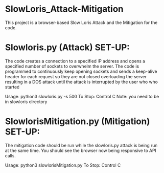 # SlowLoris_Attack-Mitigation
This project is a browser-based Slow Loris Attack and the Mitigation for the code.

# Slowloris.py (Attack) SET-UP:

The code creates a connection to a specified IP address and opens a specified number of sockets to overwhelm the server. The code is programmed to continuously keep opening sockets and sends a keep-alive header for each request so they are not closed overloading the server resulting in a DOS attack until the attack is interrupted by the user who who started

Usage: python3 slowloris.py <Victim IP> -s 500
To Stop: Control C
Note: you need to be in slowloris directory


# SlowlorisMitigation.py (Mitigation) SET-UP:

The mitigation code should be run while the slowloris.py attack is being run at the same time. You should see the browser now being responsive to API calls.

Usage: python3 slowlorisMitigation.py
To Stop: Control C
